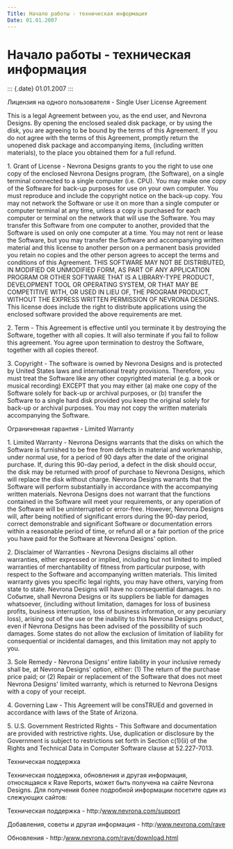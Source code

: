 ```yaml
---
Title: Начало работы - техническая информация
Date: 01.01.2007
---
```



Начало работы - техническая информация
=======================================

::: {.date}
01.01.2007
:::

Лицензия на одного пользователя - Single User License Agreement

This is a legal Agreement between you, as the end user, and Nevrona
Designs. By opening the enclosed sealed disk package, or by using the
disk, you are agreeing to be bound by the terms of this Agreement. If
you do not agree with the terms of this Agreement, promptly return the
unopened disk package and accompanying items, (including written
materials), to the place you obtained them for a full refund.

1\. Grant of License - Nevrona Designs grants to you the right to use one
copy of the enclosed Nevrona Designs program, (the Software), on a
single terminal connected to a single computer (i.e. CPU). You may make
one copy of the Software for back-up purposes for use on your own
computer. You must reproduce and include the copyright notice on the
back-up copy. You may not network the Software or use it on more than a
single computer or computer terminal at any time, unless a copy is
purchased for each computer or terminal on the network that will use the
Software. You may transfer this Software from one computer to another,
provided that the Software is used on only one computer at a time. You
may not rent or lease the Software, but you may transfer the Software
and accompanying written material and this license to another person on
a permanent basis provided you retain no copies and the other person
agrees to accept the terms and conditions of this Agreement. THIS
SOFTWARE MAY NOT BE DISTRIBUTED, IN MODIFIED OR UNMODIFIED FORM, AS PART
OF ANY APPLICATION PROGRAM OR OTHER SOFTWARE THAT IS A LIBRARY-TYPE
PRODUCT, DEVELOPMENT TOOL OR OPERATING SYSTEM, OR THAT MAY BE
COMPETITIVE WITH, OR USED IN LIEU OF, THE PROGRAM PRODUCT, WITHOUT THE
EXPRESS WRITTEN PERMISSION OF NEVRONA DESIGNS. This license does include
the right to distribute applications using the enclosed software
provided the above requirements are met.

2\. Term - This Agreement is effective until you terminate it by
destroying the Software, together with all copies. It will also
terminate if you fail to follow this agreement. You agree upon
termination to destroy the Software, together with all copies thereof.

3\. Copyright - The software is owned by Nevrona Designs and is protected
by United States laws and international treaty provisions. Therefore,
you must treat the Software like any other copyrighted material (e.g. a
book or musical recording) EXCEPT that you may either (a) make one copy
of the Software solely for back-up or archival purposes, or (b) transfer
the Software to a single hard disk provided you keep the original solely
for back-up or archival purposes. You may not copy the written materials
accompanying the Software.

Ограниченная гарантия - Limited Warranty

1\. Limited Warranty - Nevrona Designs warrants that the disks on which
the Software is furnished to be free from defects in material and
workmanship, under normal use, for a period of 90 days after the date of
the original purchase. If, during this 90-day period, a defect in the
disk should occur, the disk may be returned with proof of purchase to
Nevrona Designs, which will replace the disk without charge. Nevrona
Designs warrants that the Software will perform substantially in
accordance with the accompanying written materials. Nevrona Designs does
not warrant that the functions contained in the Software will meet your
requirements, or any operation of the Software will be uninterrupted or
error-free. However, Nevrona Designs will, after being notified of
significant errors during the 90-day period, correct demonstrable and
significant Software or documentation errors within a reasonable period
of time, or refund all or a fair portion of the price you have paid for
the Software at Nevrona Designs\' option.

2\. Disclaimer of Warranties - Nevrona Designs disclaims all other
warranties, either expressed or implied, including but not limited to
implied warranties of merchantability of fitness from particular
purpose, with respect to the Software and accompanying written
materials. This limited warranty gives you specific legal rights, you
may have others, varying from state to state. Nevrona Designs will have
no consequential damages. In no Событие, shall Nevrona Designs or its
suppliers be liable for damages whatsoever, (including without
limitation, damages for loss of business profits, business interruption,
loss of business information, or any pecuniary loss), arising out of the
use or the inability to this Nevrona Designs product, even if Nevrona
Designs has been advised of the possibility of such damages. Some states
do not allow the exclusion of limitation of liability for consequential
or incidental damages, and this limitation may not apply to you.

3\. Sole Remedy - Nevrona Designs\' entire liability in your inclusive
remedy shall be, at Nevrona Designs\' option, either: (1) The return of
the purchase price paid; or (2) Repair or replacement of the Software
that does not meet Nevrona Designs\' limited warranty, which is returned
to Nevrona Designs with a copy of your receipt.

4\. Governing Law - This Agreement will be consTRUEd and governed in
accordance with laws of the State of Arizona.

5\. U.S. Government Restricted Rights - This Software and documentation
are provided with restrictive rights. Use, duplication or disclosure by
the Government is subject to restrictions set forth in Section c(1)(ii)
of the Rights and Technical Data in Computer Software clause at
52.227-7013.

Техническая поддержка

Техническая поддержка, обновления и другая информация, относящаяся к
Rave Reports, может быть получена на сайте Nevrona Designs. Для
получения более подробной информации посетите один из слежующих сайтов:

Техническая поддержка                        -
http:/www.nevrona.com/support

Добавления, советы и другая информация        -
http:/www.nevrona.com/rave

Обновления                                        -
http:/www.nevrona.com/rave/download.html
